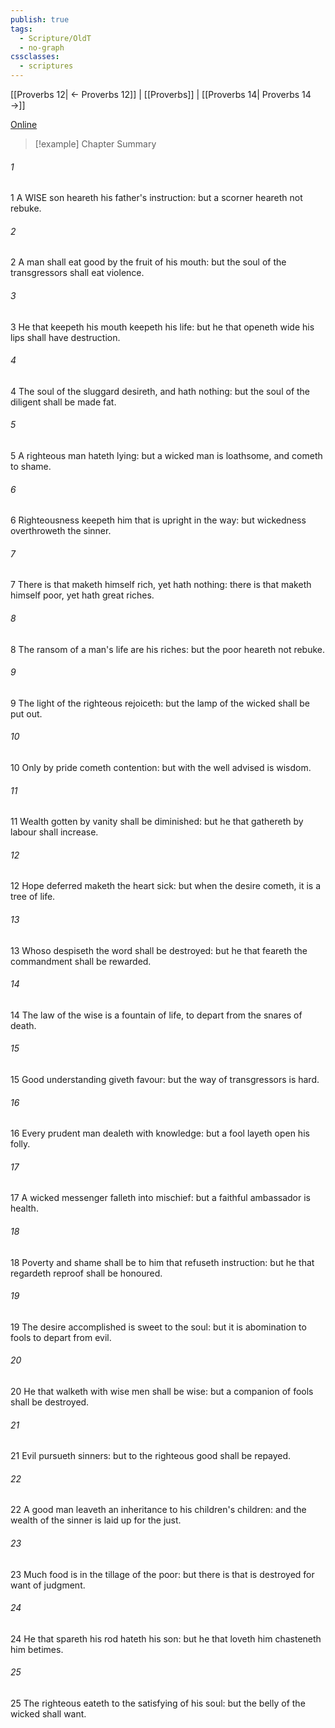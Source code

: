 ```yaml
---
publish: true
tags:
  - Scripture/OldT
  - no-graph
cssclasses:
  - scriptures
---
```

[[Proverbs 12| ← Proverbs 12]] | [[Proverbs]] | [[Proverbs 14| Proverbs 14 →]]

[Online](https://churchofjesuschrist.org/study/scriptures/ot/prov/13?lang=eng)

>[!example] Chapter Summary
>
###### 1
1 A WISE son heareth his father's instruction: but a scorner heareth not rebuke.
###### 2
2 A man shall eat good by the fruit of his mouth: but the soul of the transgressors shall eat violence.
###### 3
3 He that keepeth his mouth keepeth his life: but he that openeth wide his lips shall have destruction.
###### 4
4 The soul of the sluggard desireth, and hath nothing: but the soul of the diligent shall be made fat.
###### 5
5 A righteous man hateth lying: but a wicked man is loathsome, and cometh to shame.
###### 6
6 Righteousness keepeth him that is upright in the way: but wickedness overthroweth the sinner.
###### 7
7 There is that maketh himself rich, yet hath nothing: there is that maketh himself poor, yet hath great riches.
###### 8
8 The ransom of a man's life are his riches: but the poor heareth not rebuke.
###### 9
9 The light of the righteous rejoiceth: but the lamp of the wicked shall be put out.
###### 10
10 Only by pride cometh contention: but with the well advised is wisdom.
###### 11
11 Wealth gotten by vanity shall be diminished: but he that gathereth by labour shall increase.
###### 12
12 Hope deferred maketh the heart sick: but when the desire cometh, it is a tree of life.
###### 13
13 Whoso despiseth the word shall be destroyed: but he that feareth the commandment shall be rewarded.
###### 14
14 The law of the wise is a fountain of life, to depart from the snares of death.
###### 15
15 Good understanding giveth favour: but the way of transgressors is hard.
###### 16
16 Every prudent man dealeth with knowledge: but a fool layeth open his folly.
###### 17
17 A wicked messenger falleth into mischief: but a faithful ambassador is health.
###### 18
18 Poverty and shame shall be to him that refuseth instruction: but he that regardeth reproof shall be honoured.
###### 19
19 The desire accomplished is sweet to the soul: but it is abomination to fools to depart from evil.
###### 20
20 He that walketh with wise men shall be wise: but a companion of fools shall be destroyed.
###### 21
21 Evil pursueth sinners: but to the righteous good shall be repayed.
###### 22
22 A good man leaveth an inheritance to his children's children: and the wealth of the sinner is laid up for the just.
###### 23
23 Much food is in the tillage of the poor: but there is that is destroyed for want of judgment.
###### 24
24 He that spareth his rod hateth his son: but he that loveth him chasteneth him betimes.
###### 25
25 The righteous eateth to the satisfying of his soul: but the belly of the wicked shall want.



